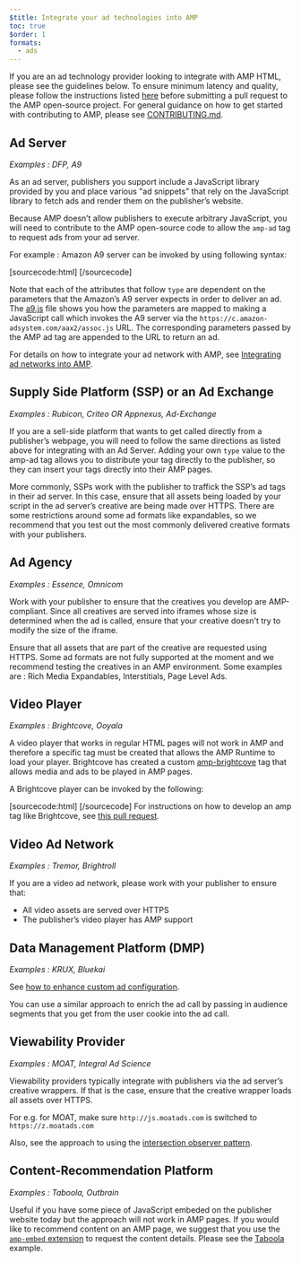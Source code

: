 ```yaml
---
$title: Integrate your ad technologies into AMP
toc: true
$order: 1
formats:
  - ads
---
```


<!--
This file is imported from https://github.com/ampproject/amphtml/blob/master/ads/_integration-guide.md.
Please do not change this file.
If you have found a bug or an issue please
have a look and request a pull request there.
-->



If you are an ad technology provider looking to integrate with AMP HTML, please see the guidelines below.
To ensure minimum latency and quality, please follow the instructions listed [here](https://github.com/ampproject/amphtml/blob/master/ads/../3p/README.md#ads) before submitting a pull request to the AMP open-source project. For general guidance on how to get started with contributing to AMP, please see [CONTRIBUTING.md](https://github.com/ampproject/amphtml/blob/master/ads/../CONTRIBUTING.md).

## Ad Server

*Examples : DFP, A9*

As an ad server, publishers you support include a JavaScript library provided by you and place various "ad snippets" that rely on the JavaScript library to fetch ads and render them on the publisher’s website.

Because AMP doesn’t allow publishers to execute arbitrary JavaScript, you will need to contribute to the AMP open-source code to allow the `amp-ad` tag to request ads from your ad server.

For example : Amazon A9 server can be invoked by using following syntax:

[sourcecode:html]
<amp-ad width=300 height=250
    type="a9"
    data-aax_size="300x250"
    data-aax_pubname="test123"
    data-aax_src="302">
</amp-ad>
[/sourcecode]

Note that each of the attributes that follow `type` are dependent on the parameters that the Amazon’s A9 server expects in order to deliver an ad. The [a9.js](https://github.com/ampproject/amphtml/blob/master/ads/./a9.js) file shows you how the parameters are mapped to making a JavaScript call which invokes the A9 server via the `https://c.amazon-adsystem.com/aax2/assoc.js` URL. The corresponding parameters passed by the AMP ad tag are appended to the URL to return an ad.

For details on how to integrate your ad network with AMP, see [Integrating ad networks into AMP](https://github.com/ampproject/amphtml/blob/master/ads/README.md).

## Supply Side Platform (SSP) or an Ad Exchange

*Examples : Rubicon, Criteo OR Appnexus, Ad-Exchange*

If you are a sell-side platform that wants to get called directly from a publisher’s webpage, you will need to follow the same directions as listed above for integrating with an Ad Server. Adding your own `type` value to the amp-ad tag allows you to distribute your tag directly to the publisher, so they can insert your tags directly into their AMP pages.

More commonly, SSPs work with the publisher to traffick the SSP’s ad tags in their ad server. In this case, ensure that all assets being loaded by your script in the ad server’s creative are being made over HTTPS. There are some restrictions around some ad formats like expandables, so we recommend that you test out the most commonly delivered creative formats with your publishers.

## Ad Agency
*Examples : Essence, Omnicom*

Work with your publisher to ensure that the creatives you develop are AMP-compliant. Since all creatives are served into iframes whose size is determined when the ad is called, ensure that your creative doesn't try to modify the size of the iframe.

Ensure that all assets that are part of the creative are requested using HTTPS.
Some ad formats are not fully supported at the moment and we recommend testing the creatives in an AMP environment. Some examples are : Rich Media Expandables, Interstitials, Page Level Ads.

## Video Player

*Examples : Brightcove, Ooyala*

A video player that works in regular HTML pages will not work in AMP and therefore a specific tag must be created that allows the AMP Runtime to load your player.
Brightcove has created a custom [amp-brightcove](https://github.com/ampproject/amphtml/blob/master/extensions/amp-brightcove/amp-brightcove.md) tag that allows media and ads to be played in AMP pages.

A Brightcove player can be invoked by the following:

[sourcecode:html]
<amp-brightcove
      data-account="1290862519001"
      data-video-id="ref:amp-docs-sample"
      data-player="S1Tt8cgaM"
      layout="responsive" width="480" height="270">
  </amp-brightcove>
[/sourcecode]
For instructions on how to develop an amp tag like Brightcove, see  [this pull request](https://github.com/ampproject/amphtml/pull/1052).

## Video Ad Network

*Examples : Tremor, Brightroll*

If you are a video ad network, please work with your publisher to ensure that:

- All video assets are served over HTTPS
- The publisher’s video player has AMP support

## Data Management Platform (DMP)
*Examples : KRUX, Bluekai*

See [how to enhance custom ad configuration](https://amp.dev/documentation/components/amp-ad#enhance-incoming-ad-configuration).

You can use a similar approach to enrich the ad call by passing in audience segments that you get from the user cookie into the ad call.

## Viewability Provider

*Examples : MOAT, Integral Ad Science*

Viewability providers typically integrate with publishers via the ad server’s creative wrappers. If that is the case, ensure that the creative wrapper loads all assets over HTTPS.

For e.g. for MOAT, make sure `http://js.moatads.com` is switched to  `https://z.moatads.com`

Also, see the approach to using the [intersection observer pattern](https://github.com/ampproject/amphtml/blob/master/ads/README.md#ad-viewability).

## Content-Recommendation Platform

*Examples : Taboola, Outbrain*

Useful if you have some piece of JavaScript embeded on the publisher website today but the approach will not work in AMP pages. If you would like to recommend content on an AMP page, we suggest that you use the [`amp-embed` extension](https://amp.dev/documentation/components/amp-ad) to request the content details. Please see the [Taboola](https://github.com/ampproject/amphtml/blob/master/ads/taboola.md) example.